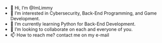 - 👋 Hi, I’m @ImLimmy
- 👀 I’m interested in Cybersecurity, Back-End Programming, and Game Development.
- 🌱 I’m currently learning Python for Back-End Development.  
- 💞️ I’m looking to collaborate on each and everyone of you.
- 📫 How to reach me? contact me on my e-mail

<!---
ImLimmy/ImLimmy is a ✨ special ✨ repository because its `README.md` (this file) appears on your GitHub profile.
You can click the Preview link to take a look at your changes.
--->
